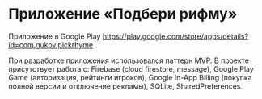 # Приложение «Подбери рифму»
Приложение в Google Play https://play.google.com/store/apps/details?id=com.gukov.pickrhyme

При разработке приложения использовался паттерн MVP. В проекте присутствует работа с: Firebase (cloud firestore, message), Google Play Game (авторизация, рейтинги игроков), Google In-App Billing (покупка полной версии и отключение рекламы), SQLite, SharedPreferences.
